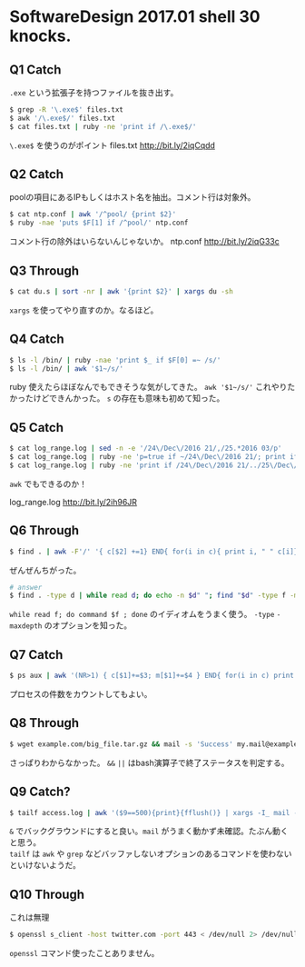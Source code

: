 # SoftwareDesign 2017.01 shell 30 knocks.

## Q1 Catch

`.exe` という拡張子を持つファイルを抜き出す。

```sh
$ grep -R '\.exe$' files.txt
$ awk '/\.exe$/' files.txt
$ cat files.txt | ruby -ne 'print if /\.exe$/'
```

`\.exe$` を使うのがポイント
files.txt  http://bit.ly/2iqCqdd


## Q2 Catch

poolの項目にあるIPもしくはホスト名を抽出。コメント行は対象外。

```sh
$ cat ntp.conf | awk '/^pool/ {print $2}'
$ ruby -nae 'puts $F[1] if /^pool/' ntp.conf
```

コメント行の除外はいらないんじゃないか。
ntp.conf http://bit.ly/2iqG33c


## Q3 Through

```sh
$ cat du.s | sort -nr | awk '{print $2}' | xargs du -sh
```

`xargs` を使ってやり直すのか。なるほど。


## Q4 Catch

```sh
$ ls -l /bin/ | ruby -nae 'print $_ if $F[0] =~ /s/'
$ ls -l /bin/ | awk '$1~/s/'
```

ruby 使えたらほぼなんでもできそうな気がしてきた。
`awk '$1~/s/'` これやりたかったけどできんかった。
`s` の存在も意味も初めて知った。


## Q5 Catch

```sh
$ cat log_range.log | sed -n -e '/24\/Dec\/2016 21/,/25.*2016 03/p'
$ cat log_range.log | ruby -ne 'p=true if ~/24\/Dec\/2016 21/; print if p; p=false if ~/25\/Dec\/2016 03/'
$ cat log_range.log | ruby -ne 'print if /24\/Dec\/2016 21/../25\/Dec\/2016 03/' # これでいける
```
`awk` でもできるのか！

log_range.log http://bit.ly/2ih96JR


## Q6 Through

```sh
$ find . | awk -F'/' '{ c[$2] +=1} END{ for(i in c){ print i, " " c[i]} }'`
```
ぜんぜんちがった。

```sh
# answer
$ find . -type d | while read d; do echo -n $d" "; find "$d" -type f -maxdepth 1 | wc -l; done
```
`while read f; do command $f ; done` のイディオムをうまく使う。
`-type` `-maxdepth` のオプションを知った。



## Q7 Catch

```sh
$ ps aux | awk '(NR>1) { c[$1]+=$3; m[$1]+=$4 } END{ for(i in c) print i, c[i], m[i] }' | sort -rn -k2,3
```

プロセスの件数をカウントしてもよい。


## Q8 Through

```sh
$ wget example.com/big_file.tar.gz && mail -s 'Success' my.mail@example.com <<< '' || mail -s 'Failed.' my.mail@example.com <<< ''
```

さっぱりわからなかった。 `&&` `||` はbash演算子で終了ステータスを判定する。

## Q9 Catch?

```sh
$ tailf access.log | awk '($9==500){print}{fflush()} | xargs -I_ mail -s '500 Fail.' my.mail@example.com <<< "_"
```

`&` でバックグラウンドにすると良い。`mail` がうまく動かず未確認。たぶん動くと思う。  
`tailf` は `awk` や `grep` などバッファしないオプションのあるコマンドを使わないといけないようだ。


## Q10 Through

これは無理

```sh
$ openssl s_client -host twitter.com -port 443 < /dev/null 2> /dev/null | openssl x509 -text | grep 'Not After'
```

`openssl` コマンド使ったことありません。
